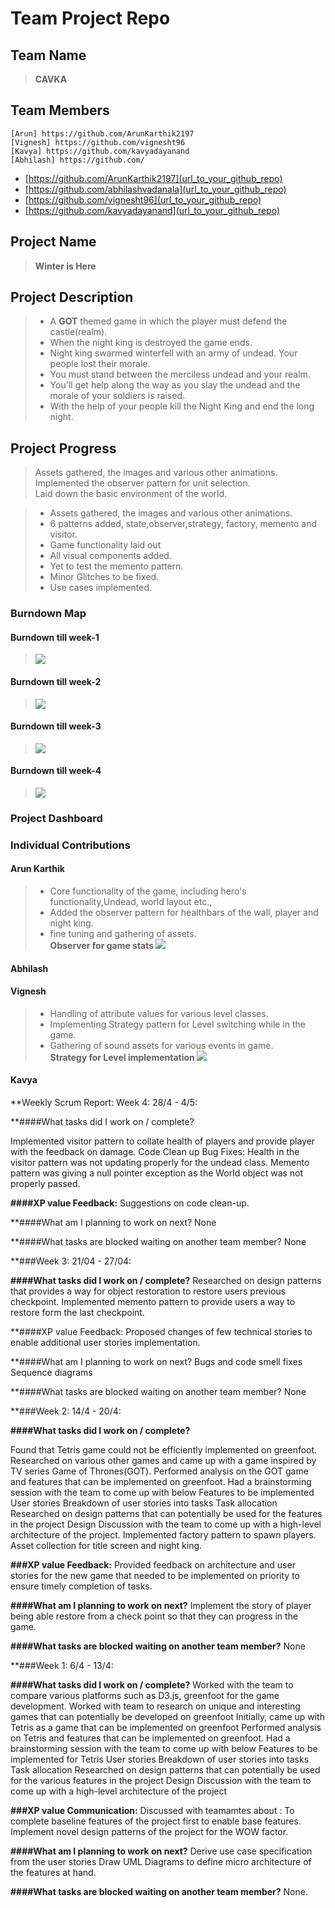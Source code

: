 
# Team Project Repo 

## Team Name
><b>CAVKA</b>
## Team Members
    [Arun] https://github.com/ArunKarthik2197
    [Vignesh] https://github.com/vignesht96
    [Kavya] https://github.com/kavyadayanand
    [Abhilash] https://github.com/

* [https://github.com/ArunKarthik2197](url_to_your_github_repo)
* [https://github.com/abhilashvadanala](url_to_your_github_repo)
* [https://github.com/vignesht96](url_to_your_github_repo)
* [https://github.com/kavyadayanand](url_to_your_github_repo)

## Project Name
><b>Winter is Here</b>
## Project Description
> - A <b>GOT</b> themed game in which the player must defend the castle(realm).<br>
> - When the night king is destroyed the game ends.<br>
> - Night king swarmed winterfell with an army of undead. Your people lost their morale.<br>
> - You must stand between the merciless undead and your realm.<br>
> - You'll get help along the way as you slay the undead and the morale of your soldiers is raised.<br>
> - With the help of your people kill the Night King and end the long night.
## Project Progress
>Assets gathered, the images and various other animations.<br>
>Implemented the observer pattern for unit selection.<br>
>Laid down the basic environment of the world.<br>

> -   Assets gathered, the images and various other animations.<br>
> -   6 patterns added, state,observer,strategy, factory, memento and visitor.<br> 
> -   Game functionality laid out<br> 
> -   All visual components added.<br>
> -   Yet to test the memento pattern.<br>
> -   Minor Glitches to be fixed.
> -   Use cases implemented.

### Burndown Map
#### Burndown till week-1
><img src="docs/Week1-Burndown.PNG"></img>
 #### Burndown till week-2
> <img src="docs/Week2-burndown.PNG"></img>
#### Burndown till week-3
> <img src="docs/Week3-Burndown.PNG"></img>
#### Burndown till week-4
> <img src="docs/Week4-Burndown.PNG"></img>


### Project Dashboard

### Individual Contributions
#### Arun Karthik
> - Core functionality of the game, including hero's functionality,Undead, world layout etc.,<br>
> - Added the observer pattern for healthbars of the wall, player and night king.<br>
> - fine tuning and gathering of assets.<br>
<b>Observer for game stats </b>
<img src="docs/GameObserverPattern-Arun_Karthik.svg"></img><br>

#### Abhilash


#### Vignesh
> - Handling of attribute values for various level classes. <br>
> - Implementing Strategy pattern for Level switching while in the game. <br>
> - Gathering of sound assets for various events in game. <br>
<b>Strategy for Level implementation </b>
<img src="docs/StrategyPattern_VigneshT.png"></img><br>

#### Kavya


**Weekly Scrum Report:
Week 4: 28/4 - 4/5:


**####What tasks did I work on / complete?

Implemented visitor pattern to collate health of players and provide player with the feedback on damage.
Code Clean up
Bug Fixes:
Health in the visitor pattern was not updating properly for the undead class.
Memento pattern was giving a null pointer exception as the World object was not properly passed. 

**####XP value Feedback:**
Suggestions on code clean-up.

**####What am I planning to work on next?
None

**####What tasks are blocked waiting on another team member?
None


**###Week 3: 21/04 - 27/04:


**####What tasks did I work on / complete?**
Researched on design patterns that provides a way for object restoration to restore users previous checkpoint.
Implemented memento pattern to provide users a way to restore form the last checkpoint.

**####XP value Feedback:
Proposed changes of few technical stories to enable additional user stories implementation.

**####What am I planning to work on next?
Bugs and code smell fixes 
Sequence diagrams

**####What tasks are blocked waiting on another team member?
None


**###Week 2: 14/4 - 20/4:


**####What tasks did I work on / complete?**

Found that Tetris game could not be efficiently implemented on greenfoot.
Researched on various other games and came up with a game inspired by TV series Game of Thrones(GOT).
Performed analysis on the GOT game and features that can be implemented on greenfoot.
Had a brainstorming session with the team to come up with below
Features to be implemented 
User stories
Breakdown of user stories into tasks
Task allocation
Researched on design patterns that can potentially be used for the features in the project
Design Discussion with the team to come up with a high-level architecture of the project.
Implemented factory pattern to spawn players.
Asset collection for title screen and night king.


**###XP value Feedback:**
Provided feedback on architecture and user stories for the new game that needed to be implemented on priority to ensure timely completion of tasks.

**####What am I planning to work on next?**
Implement the story of player being able restore from a check point so that they can progress in the game.

**####What tasks are blocked waiting on another team member?**
None


**###Week 1: 6/4 - 13/4:


**####What tasks did I work on / complete?**
Worked with the team to compare various platforms such as D3.js, greenfoot for the game development.
Worked with team to research on unique and interesting games that can potentially be developed on greenfoot
Initially, came up with Tetris as a game that can be implemented on greenfoot
Performed analysis on Tetris and features that can be implemented on greenfoot.
Had a brainstorming session with the team to come up with below
Features to be implemented for Tetris
User stories
Breakdown of user stories into tasks
Task allocation
Researched on design patterns that can potentially be used for the various features in the project
Design Discussion with the team to come up with a high-level architecture of the project

**###XP value Communication:**
Discussed with teamamtes about :
To complete baseline features of the project first to enable base features.
Implement novel design patterns of the project for the WOW factor.

**####What am I planning to work on next?**
Derive use case specification from the user stories
Draw UML Diagrams to define micro architecture of the features at hand.


**####What tasks are blocked waiting on another team member?**
None.



